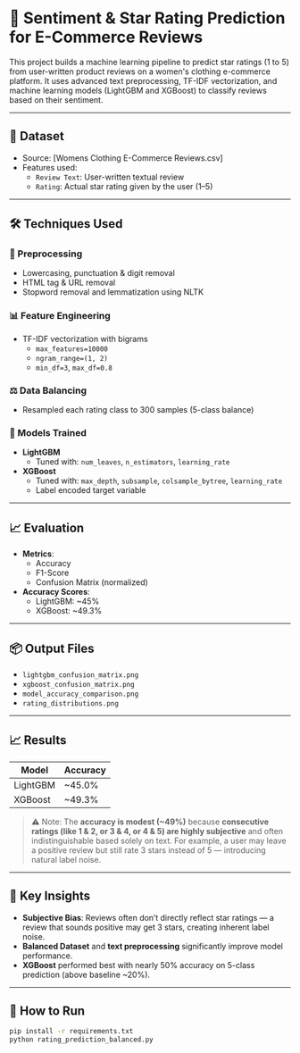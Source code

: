 # 🌟 Sentiment & Star Rating Prediction for E-Commerce Reviews

This project builds a machine learning pipeline to predict star ratings (1 to 5) from user-written product reviews on a women's clothing e-commerce platform. It uses advanced text preprocessing, TF-IDF vectorization, and machine learning models (LightGBM and XGBoost) to classify reviews based on their sentiment.

---

## 📁 Dataset

- Source: [Womens Clothing E-Commerce Reviews.csv]
- Features used:
  - `Review Text`: User-written textual review
  - `Rating`: Actual star rating given by the user (1–5)

---

## 🛠️ Techniques Used

### 🧹 Preprocessing
- Lowercasing, punctuation & digit removal
- HTML tag & URL removal
- Stopword removal and lemmatization using NLTK

### 📊 Feature Engineering
- TF-IDF vectorization with bigrams
  - `max_features=10000`
  - `ngram_range=(1, 2)`
  - `min_df=3`, `max_df=0.8`

### ⚖️ Data Balancing
- Resampled each rating class to 300 samples (5-class balance)

### 🧠 Models Trained
- **LightGBM**
  - Tuned with: `num_leaves`, `n_estimators`, `learning_rate`
- **XGBoost**
  - Tuned with: `max_depth`, `subsample`, `colsample_bytree`, `learning_rate`
  - Label encoded target variable

---

## 📈 Evaluation

- **Metrics**:
  - Accuracy
  - F1-Score
  - Confusion Matrix (normalized)
- **Accuracy Scores**:
  - LightGBM: ~45%
  - XGBoost: ~49.3%

---

## 📦 Output Files

- `lightgbm_confusion_matrix.png`
- `xgboost_confusion_matrix.png`
- `model_accuracy_comparison.png`
- `rating_distributions.png`

---

## 📈 Results

| Model     | Accuracy |
|-----------|----------|
| LightGBM  | ~45.0%   |
| XGBoost   | ~49.3%   |

> ⚠️ Note: The **accuracy is modest (~49%)** because **consecutive ratings (like 1 & 2, or 3 & 4, or 4 & 5) are highly subjective** and often indistinguishable based solely on text. For example, a user may leave a positive review but still rate 3 stars instead of 5 — introducing natural label noise.

---

## 📌 Key Insights

- **Subjective Bias**: Reviews often don’t directly reflect star ratings — a review that sounds positive may get 3 stars, creating inherent label noise.
- **Balanced Dataset** and **text preprocessing** significantly improve model performance.
- **XGBoost** performed best with nearly 50% accuracy on 5-class prediction (above baseline ~20%).

---

## 🚀 How to Run

```bash
pip install -r requirements.txt
python rating_prediction_balanced.py
